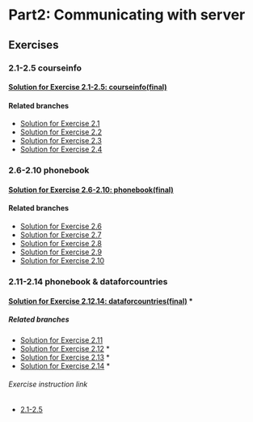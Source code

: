 # Part2: Communicating with server

## Exercises

### 2.1-2.5 courseinfo

#### [Solution for Exercise 2.1-2.5: courseinfo(final)](https://github.com/aiotrope/fso/tree/main/part2/courseinfo)

#### Related branches

- [Solution for Exercise 2.1](https://github.com/aiotrope/fso/tree/part2/2.1/part2/courseinfo)
- [Solution for Exercise 2.2](https://github.com/aiotrope/fso/tree/part2/2.2/part2/courseinfo)
- [Solution for Exercise 2.3](https://github.com/aiotrope/fso/tree/part2/2.3/part2/courseinfo)
- [Solution for Exercise 2.4](https://github.com/aiotrope/fso/tree/part2/2.4/part2/courseinfo)

### 2.6-2.10 phonebook

#### [Solution for Exercise 2.6-2.10: phonebook(final)](https://github.com/aiotrope/fso/tree/part2/2.10/part2/phonebook)

#### Related branches

- [Solution for Exercise 2.6](https://github.com/aiotrope/fso/tree/part2/2.6/part2/phonebook)
- [Solution for Exercise 2.7](https://github.com/aiotrope/fso/tree/part2/2.7/part2/phonebook)
- [Solution for Exercise 2.8](https://github.com/aiotrope/fso/tree/part2/2.8/part2/phonebook)
- [Solution for Exercise 2.9](https://github.com/aiotrope/fso/tree/part2/2.9/part2/phonebook)
- [Solution for Exercise 2.10](https://github.com/aiotrope/fso/tree/part2/2.10/part2/phonebook)

### 2.11-2.14 phonebook & dataforcountries

#### [Solution for Exercise 2.12.14: dataforcountries(final)](https://github.com/aiotrope/fso/tree/main/part2/dataforcountries) *

##### Related branches

- [Solution for Exercise 2.11](https://github.com/aiotrope/fso/tree/part2/2.11/part2/phonebook)
- [Solution for Exercise 2.12](https://github.com/aiotrope/fso/tree/part2/2.12/part2/dataforcountries) *
- [Solution for Exercise 2.13](https://github.com/aiotrope/fso/tree/part2/2.13/part2/dataforcountries) *
- [Solution for Exercise 2.14](https://github.com/aiotrope/fso/tree/part2/2.14/part2/dataforcountries) *

###### Exercise instruction link

- [2.1-2.5](https://fullstackopen.com/en/part2/rendering_a_collection_modules#exercises-2-1-2-5)

